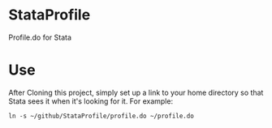 # StataProfile
 Profile.do for Stata

# Use
After Cloning this project, simply set up a link to your home directory so that Stata sees it when it's looking for it. For example:

```
ln -s ~/github/StataProfile/profile.do ~/profile.do
```
